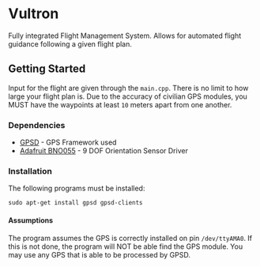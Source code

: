 # Vultron

Fully integrated Flight Management System. Allows for automated flight guidance following a given flight plan. 

## Getting Started
 Input for the flight are given through the `main.cpp`. There is no limit to how large your flight plan is. Due to the accuracy of civilian GPS modules, you MUST have the waypoints at least `10` meters apart from one another.
 
### Dependencies

* [GPSD](http://www.catb.org/gpsd/) - GPS Framework used
* [Adafruit BNO055](https://github.com/adafruit/Adafruit_BNO055) - 9 DOF Orientation Sensor Driver

### Installation
The following programs must be installed:
```
sudo apt-get install gpsd gpsd-clients
```

#### Assumptions
The program assumes the GPS is correctly installed on pin `/dev/ttyAMA0`. If this is not done,
the program will NOT be able find the GPS module. You may use any GPS that is able to be 
processed by GPSD.
